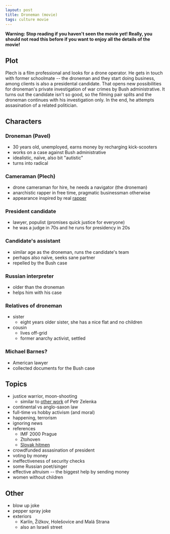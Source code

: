 ```yaml
---
layout: post
title: Droneman (movie)
tags: culture movie 
---
```


**Warning: Stop reading if you haven't seen the movie yet! Really, you should
not read this before if you want to enjoy all the details of the movie!**

## Plot

Plech is a film professional and looks for a drone operator.
He gets in touch with former schoolmate -- the droneman and they start doing business,
among clients is also a presidental candidate.
That opens new possibilities for droneman's private investigation of war crimes
by Bush administrative.
It turns out the candidate isn't so good, so the filming pair splits and the
droneman continues with his investigation only.
In the end, he attempts assasination of a related politician.


## Characters

### Droneman (Pavel)

  * 30 years old, unemployed, earns money by recharging kick-scooters
  * works on a case against Bush administrative
  * idealistic, naïve, also bit "autistic"
  * turns into radical

### Cameraman (Plech)

  * drone cameraman for hire, he needs a navigator (the droneman)
  * anarchistic rapper in free time, pragmatic businessman otherwise
  * appearance inspired by real [rapper](https://en.wikipedia.org/wiki/MC_Kato)

### President candidate

  * lawyer, populist (promises quick justice for everyone)
  * he was a judge in 70s and he runs for presidency in 20s

### Candidate's assistant

  * similar age as the droneman, runs the candidate's team
  * perhaps also naïve, seeks sane partner
  * repelled by the Bush case

### Russian interpreter

  * older than the droneman
  * helps him with his case

### Relatives of droneman

  * sister
    * eight years older sister, she has a nice flat and no children
  * cousin
    * lives off-grid
    * former anarchy activist, settled

### Michael Barnes?

  * American lawyer
  * collected documents for the Bush case


## Topics

  * justice warrior, moon-shooting
    * similar to [other work](https://en.wikipedia.org/wiki/Tales_of_Common_Insanity) of Petr Zelenka
  * continental vs anglo-saxon law
  * full-time vs hobby activism (and moral)
  * happening, terrorism
  * ignoring news
  * references
    * IMF 2000 Prague
    * Ztohoven
    * [Slovak hitmen](https://en.wikipedia.org/wiki/Murder_of_J%C3%A1n_Kuciak)
  * crowdfunded assasination of president
  * voting by money
  * ineffectiveness of security checks
  * some Russian poet/singer
  * effective altruism -- the biggest help by sending money
  * women without children

## Other

  * blow up joke
  * pepper spray joke
  * exteriors
    * Karlín, Žižkov, Holešovice and Malá Strana
    * also an Israeli street
